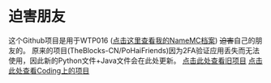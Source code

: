 # 迫害朋友
这个Github项目是用于WTP016 ([点击这里查看我的NameMC档案](https://zh-cn.namemc.com/profile/WTP016.2)) ~~迫害~~自己的朋友的。
原来的项目(TheBlocks-CN/PoHaiFriends)因为2FA验证应用丢失而无法使用，因此新的Python文件+Java文件会在此处更新。
[点击此处查看旧项目](https://www.github.com/TheBlocks-CN/PoHaiFriends)
[点击此处查看Coding上的项目](https://theblockscn.coding.net/public/PoHaiFriend-FromGithub/PoHaiFriend-FromGithub/git/files)
